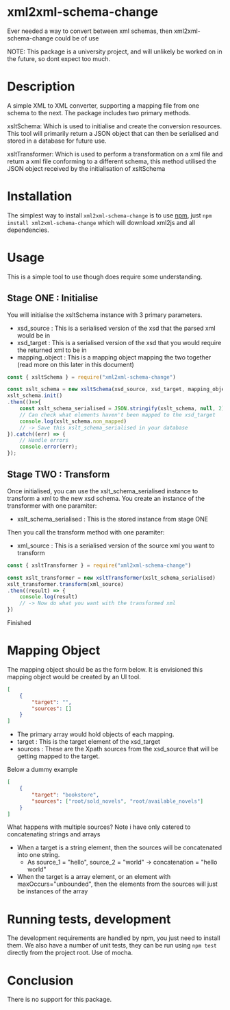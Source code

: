 xml2xml-schema-change
===========

Ever needed a way to convert between xml schemas, then xml2xml-schema-change could be of use

NOTE: This package is a university project, and will unlikely be worked on in the future, so dont expect too much.

Description
===========

A simple XML to XML converter, supporting a mapping file from one schema to the next.
The package includes two primary methods.

xsltSchema: Which is used to initialise and create the conversion resources. This tool will primarily return a JSON object that can then be serialised and stored in a database for future use.

xsltTransformer: Which is used to perform a transformation on a xml file and return a xml file conforming to a different schema, this method utilised the JSON object received by the initialisation of xsltSchema

Installation
============

The simplest way to install `xml2xml-schema-change` is to use [npm](http://npmjs.org), just `npm
install xml2xml-schema-change` which will download xml2js and all dependencies.

Usage
=====

This is a simple tool to use though does require some understanding.

Stage ONE : Initialise
----------------------

You will initialise the xsltSchema instance with 3 primary parameters.

- xsd_source : This is a serialised version of the xsd that the parsed xml would be in
- xsd_target : This is a serialised version of the xsd that you would require the returned xml to be in
- mapping_object : This is a mapping object mapping the two together (read more on this later in this document)

```javascript
const { xsltSchema } = require("xml2xml-schema-change")

const xslt_schema = new xsltSchema(xsd_source, xsd_target, mapping_object)
xslt_schema.init()
.then(()=>{
    const xslt_schema_serialised = JSON.stringify(xslt_schema, null, 2)
    // Can check what elements haven't been mapped to the xsd_target
    console.log(xslt_schema.non_mapped)
    // -> Save this xslt_schema_serialised in your database
}).catch((err) => {
    // Handle errors
    console.error(err);
});
```

Stage TWO : Transform 
-------------------

Once initialised, you can use the xslt_schema_serialised instance to transform a xml to the new xsd schema. You create an instance of the transformer with one paramiter:

- xslt_schema_serialised : This is the stored instance from stage ONE

Then you call the transform method with one paramiter:

- xml_source : This is a serialised version of the source xml you want to transform

```javascript
const { xsltTransformer } = require("xml2xml-schema-change")

const xslt_transformer = new xsltTransformer(xslt_schema_serialised)
xslt_transformer.transform(xml_source)
.then((result) => {
    console.log(result)
    // -> Now do what you want with the transformed xml
})
```

Finished

Mapping Object
=======

The mapping object should be as the form below. It is envisioned this mapping object would be created by an UI tool.

```json
[
    {
        "target": "",
        "sources": []
    }
]
```

- The primary array would hold objects of each mapping.
- target : This is the target element of the xsd_target
- sources : These are the Xpath sources from the xsd_source that will be getting mapped to the target.

Below a dummy example
```json
[
    {
        "target": "bookstore",
        "sources": ["root/sold_novels", "root/available_novels"]
    }
]
```

What happens with multiple sources? Note i have only catered to concatenating strings and arrays
- When a target is a string element, then the sources will be concatenated into one string.
    - As source_1 = "hello", source_2 = "world" -> concatenation = "hello world"
- When the target is a array element, or an element with maxOccurs="unbounded", then the elements from the sources will just be instances of the array

Running tests, development
==========================

The development requirements are handled by npm, you just need to install them.
We also have a number of unit tests, they can be run using `npm test` directly
from the project root. Use of mocha.

Conclusion
===============

There is no support for this package.
